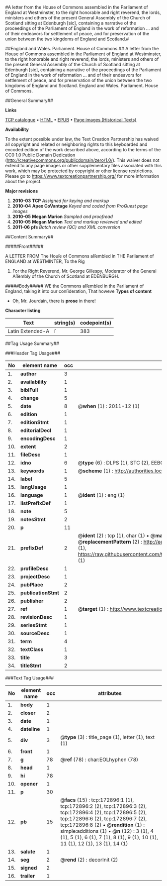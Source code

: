 #A letter from the House of Commons assembled in the Parliament of England at Westminster, to the right honorable and right reverend, the lords, ministers and others of the present General Assembly of the Church of Scotland sitting at Edenburgh [sic], containing a narrative of the proceedings of the Parliament of England in the work of reformation ... and of their endeavors for settlement of peace, and for preservation of the union between the two kingdoms of England and Scotland.#

##England and Wales. Parliament. House of Commons.##
A letter from the House of Commons assembled in the Parliament of England at Westminster, to the right honorable and right reverend, the lords, ministers and others of the present General Assembly of the Church of Scotland sitting at Edenburgh [sic], containing a narrative of the proceedings of the Parliament of England in the work of reformation ... and of their endeavors for settlement of peace, and for preservation of the union between the two kingdoms of England and Scotland.
England and Wales. Parliament. House of Commons.

##General Summary##

**Links**

[TCP catalogue](http://www.ota.ox.ac.uk/tcp/)  • 
[HTML](http://tei.it.ox.ac.uk/tcp/Texts-HTML/free/A83/A83743.html)  • 
[EPUB](http://tei.it.ox.ac.uk/tcp/Texts-EPUB/free/A83/A83743.epub) • 
[Page images (Historical Texts)](https://historicaltexts.jisc.ac.uk/eebo-47683430e)

**Availability**

To the extent possible under law, the Text Creation Partnership has waived all copyright and related or neighboring rights to this keyboarded and encoded edition of the work described above, according to the terms of the CC0 1.0 Public Domain Dedication (http://creativecommons.org/publicdomain/zero/1.0/). This waiver does not extend to any page images or other supplementary files associated with this work, which may be protected by copyright or other license restrictions. Please go to https://www.textcreationpartnership.org/ for more information about the project.

**Major revisions**

1. __2010-03__ __TCP__ *Assigned for keying and markup*
1. __2010-04__ __Apex CoVantage__ *Keyed and coded from ProQuest page images*
1. __2010-05__ __Megan Marion__ *Sampled and proofread*
1. __2010-05__ __Megan Marion__ *Text and markup reviewed and edited*
1. __2011-06__ __pfs__ *Batch review (QC) and XML conversion*

##Content Summary##

#####Front#####

A LETTER FROM The Houſe of Commons aſſembled in THE Parliament of ENGLAND at WESTMINTER, To the Rig
1. For the Right Reverend, Mr. George Gillespy, Moderator of the General Aſſembly of the Church of Scotland at EDENBURGH.

#####Body#####
WE the Commons aſſembled in the Parliament of England, taking it into our conſideration, That howeve
**Types of content**

  * Oh, Mr. Jourdain, there is **prose** in there!

**Character listing**


|Text|string(s)|codepoint(s)|
|---|---|---|
|Latin Extended-A|ſ|383|

##Tag Usage Summary##

###Header Tag Usage###

|No|element name|occ|attributes|
|---|---|---|---|
|1.|__author__|3||
|2.|__availability__|1||
|3.|__biblFull__|1||
|4.|__change__|5||
|5.|__date__|8| @__when__ (1) : 2011-12 (1)|
|6.|__edition__|1||
|7.|__editionStmt__|1||
|8.|__editorialDecl__|1||
|9.|__encodingDesc__|1||
|10.|__extent__|2||
|11.|__fileDesc__|1||
|12.|__idno__|6| @__type__ (6) : DLPS (1), STC (2), EEBO-CITATION (1), OCLC (1), VID (1)|
|13.|__keywords__|1| @__scheme__ (1) : http://authorities.loc.gov/ (1)|
|14.|__label__|5||
|15.|__langUsage__|1||
|16.|__language__|1| @__ident__ (1) : eng (1)|
|17.|__listPrefixDef__|1||
|18.|__note__|5||
|19.|__notesStmt__|2||
|20.|__p__|11||
|21.|__prefixDef__|2| @__ident__ (2) : tcp (1), char (1)  •  @__matchPattern__ (2) : ([0-9\-]+):([0-9IVX]+) (1), (.+) (1)  •  @__replacementPattern__ (2) : http://eebo.chadwyck.com/downloadtiff?vid=$1&page=$2 (1), https://raw.githubusercontent.com/textcreationpartnership/Texts/master/tcpchars.xml#$1 (1)|
|22.|__profileDesc__|1||
|23.|__projectDesc__|1||
|24.|__pubPlace__|2||
|25.|__publicationStmt__|2||
|26.|__publisher__|2||
|27.|__ref__|1| @__target__ (1) : http://www.textcreationpartnership.org/docs/. (1)|
|28.|__revisionDesc__|1||
|29.|__seriesStmt__|1||
|30.|__sourceDesc__|1||
|31.|__term__|4||
|32.|__textClass__|1||
|33.|__title__|3||
|34.|__titleStmt__|2||


###Text Tag Usage###

|No|element name|occ|attributes|
|---|---|---|---|
|1.|__body__|1||
|2.|__closer__|2||
|3.|__date__|1||
|4.|__dateline__|1||
|5.|__div__|3| @__type__ (3) : title_page (1), letter (1), text (1)|
|6.|__front__|1||
|7.|__g__|78| @__ref__ (78) : char:EOLhyphen (78)|
|8.|__head__|1||
|9.|__hi__|78||
|10.|__opener__|1||
|11.|__p__|30||
|12.|__pb__|15| @__facs__ (15) : tcp:172896:1 (1), tcp:172896:2 (2), tcp:172896:3 (2), tcp:172896:4 (2), tcp:172896:5 (2), tcp:172896:6 (2), tcp:172896:7 (2), tcp:172896:8 (2)  •  @__rendition__ (1) : simple:additions (1)  •  @__n__ (12) : 3 (1), 4 (1), 5 (1), 6 (1), 7 (1), 8 (1), 9 (1), 10 (1), 11 (1), 12 (1), 13 (1), 14 (1)|
|13.|__salute__|1||
|14.|__seg__|2| @__rend__ (2) : decorInit (2)|
|15.|__signed__|2||
|16.|__trailer__|1||
